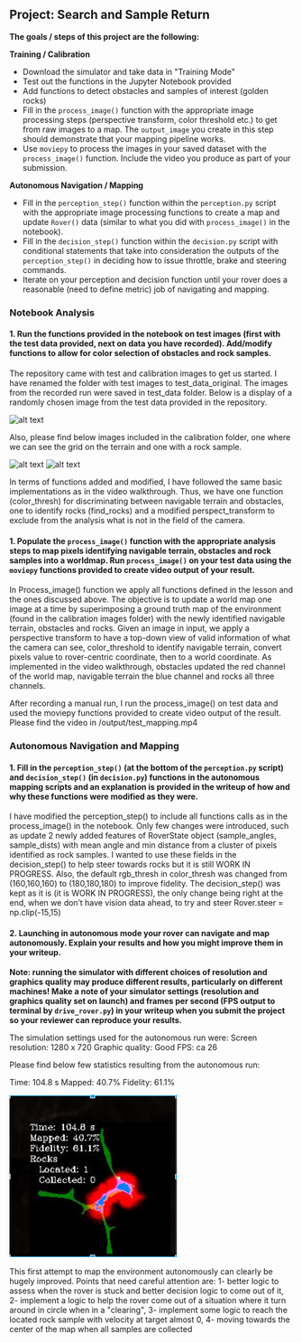 ## Project: Search and Sample Return

**The goals / steps of this project are the following:**  

**Training / Calibration**  

* Download the simulator and take data in "Training Mode"
* Test out the functions in the Jupyter Notebook provided
* Add functions to detect obstacles and samples of interest (golden rocks)
* Fill in the `process_image()` function with the appropriate image processing steps (perspective transform, color threshold etc.) to get from raw images to a map.  The `output_image` you create in this step should demonstrate that your mapping pipeline works.
* Use `moviepy` to process the images in your saved dataset with the `process_image()` function.  Include the video you produce as part of your submission.

**Autonomous Navigation / Mapping**

* Fill in the `perception_step()` function within the `perception.py` script with the appropriate image processing functions to create a map and update `Rover()` data (similar to what you did with `process_image()` in the notebook).
* Fill in the `decision_step()` function within the `decision.py` script with conditional statements that take into consideration the outputs of the `perception_step()` in deciding how to issue throttle, brake and steering commands.
* Iterate on your perception and decision function until your rover does a reasonable (need to define metric) job of navigating and mapping.  

[//]: # (Image References)

[image1]: ./misc/rover_image.jpg
[image2]: ./calibration_images/example_grid1.jpg
[image3]: ./calibration_images/example_rock1.jpg
[image4]: ./misc/results_image.PNG


### Notebook Analysis
#### 1. Run the functions provided in the notebook on test images (first with the test data provided, next on data you have recorded). Add/modify functions to allow for color selection of obstacles and rock samples.
The repository came with test and calibration images to get us started. I have renamed the folder with test images to test_data_original. The images from the recorded run were saved in test_data folder. Below is a display of a randomly chosen image from the test data provided in the repository.

![alt text][image1]

Also, please find below images included in the calibration folder, one where we can see the grid on the terrain and one with a rock sample.

![alt text][image2]
![alt text][image3]

In terms of functions added and modified, I have followed the same basic implementations as in the video walkthrough. Thus, we have one function (color_thresh) for discriminating between navigable terrain and obstacles, one to identify rocks (find_rocks) and a modified perspect_transform to exclude from the analysis what is not in the field of the camera. 

#### 1. Populate the `process_image()` function with the appropriate analysis steps to map pixels identifying navigable terrain, obstacles and rock samples into a worldmap.  Run `process_image()` on your test data using the `moviepy` functions provided to create video output of your result.

In Process_image() function we apply all functions defined in the lesson and the ones discussed above. The objective is to update a world map one image at a time by superimposing a ground truth map of the environment (found in the calibration images folder) with the newly identified navigable terrain, obstacles and rocks. Given an image in input, we apply a perspective transform to have a top-down view of valid information of what the camera can see, color_threshold to identify navigable terrain, convert pixels value to rover-centric coordinate, then to a world coordinate. As implemented in the video walkthrough, obstacles updated the red channel of the world map, navigable terrain the blue channel and rocks all three channels.

After recording a manual run, I run the process_image() on test data and used the moviepy functions provided to create video output of the result. Please find the video in /output/test_mapping.mp4

### Autonomous Navigation and Mapping

#### 1. Fill in the `perception_step()` (at the bottom of the `perception.py` script) and `decision_step()` (in `decision.py`) functions in the autonomous mapping scripts and an explanation is provided in the writeup of how and why these functions were modified as they were.

I have modified the perception_step() to include all functions calls as in the process_image() in the notebook. Only few changes were introduced, such as update 2 newly added features of RoverState object (sample_angles, sample_dists) with mean angle and min distance from a cluster of pixels identified as rock samples. I wanted to use these fields in the decision_step() to help steer towards rocks but it is still WORK IN PROGRESS. Also, the default rgb_thresh in color_thresh was changed from (160,160,160) to (180,180,180) to improve fidelity.
The decision_step() was kept as it is (it is WORK IN PROGRESS), the only change being right at the end, when we don’t have vision data ahead, to try and steer
 	Rover.steer = np.clip(-15,15)



#### 2. Launching in autonomous mode your rover can navigate and map autonomously.  Explain your results and how you might improve them in your writeup.  

**Note: running the simulator with different choices of resolution and graphics quality may produce different results, particularly on different machines!  Make a note of your simulator settings (resolution and graphics quality set on launch) and frames per second (FPS output to terminal by `drive_rover.py`) in your writeup when you submit the project so your reviewer can reproduce your results.**

The simulation settings used for the autonomous run were:
Screen resolution: 1280 x 720
Graphic quality: Good
FPS: ca 26

Please find below few statistics resulting from the autonomous run:

Time: 104.8 s
Mapped:  40.7%
Fidelity:  61.1%

![alt text][image4]

This first attempt to map the environment autonomously can clearly be hugely improved. Points that need careful attention are: 1- better logic to assess when the rover is stuck and better decision logic to come out of it, 2- implement a logic to help the rover come out of a situation where it turn around in circle when in a "clearing", 3- implement some logic to reach the located rock sample with velocity at target almost 0, 4- moving towards the center of the map when all samples are collected
